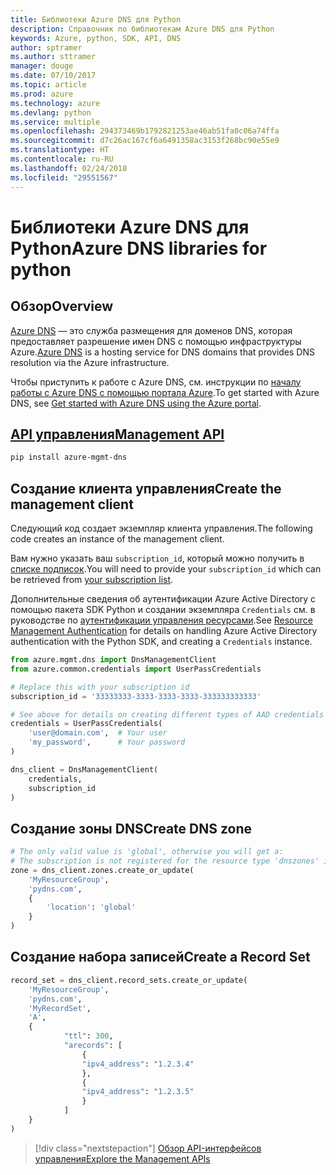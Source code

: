 ```yaml
---
title: Библиотеки Azure DNS для Python
description: Справочник по библиотекам Azure DNS для Python
keywords: Azure, python, SDK, API, DNS
author: sptramer
ms.author: sttramer
manager: douge
ms.date: 07/10/2017
ms.topic: article
ms.prod: azure
ms.technology: azure
ms.devlang: python
ms.service: multiple
ms.openlocfilehash: 294373469b1792821253ae46ab51fa0c06a74ffa
ms.sourcegitcommit: d7c26ac167cf6a6491358ac3153f268bc90e55e9
ms.translationtype: HT
ms.contentlocale: ru-RU
ms.lasthandoff: 02/24/2018
ms.locfileid: "29551567"
---
```

# <a name="azure-dns-libraries-for-python"></a><span data-ttu-id="3c9d5-104">Библиотеки Azure DNS для Python</span><span class="sxs-lookup"><span data-stu-id="3c9d5-104">Azure DNS libraries for python</span></span>

## <a name="overview"></a><span data-ttu-id="3c9d5-105">Обзор</span><span class="sxs-lookup"><span data-stu-id="3c9d5-105">Overview</span></span>

<span data-ttu-id="3c9d5-106">[Azure DNS](/azure/dns/dns-overview) — это служба размещения для доменов DNS, которая предоставляет разрешение имен DNS с помощью инфраструктуры Azure.</span><span class="sxs-lookup"><span data-stu-id="3c9d5-106">[Azure DNS](/azure/dns/dns-overview) is a hosting service for DNS domains that provides DNS resolution via the Azure infrastructure.</span></span>

<span data-ttu-id="3c9d5-107">Чтобы приступить к работе с Azure DNS, см. инструкции по [началу работы с Azure DNS с помощью портала Azure](/azure/dns/dns-getstarted-portal).</span><span class="sxs-lookup"><span data-stu-id="3c9d5-107">To get started with Azure DNS, see [Get started with Azure DNS using the Azure portal](/azure/dns/dns-getstarted-portal).</span></span>

## <a name="management-apipythonapioverviewazurednsmanagement"></a>[<span data-ttu-id="3c9d5-108">API управления</span><span class="sxs-lookup"><span data-stu-id="3c9d5-108">Management API</span></span>](/python/api/overview/azure/dns/management)

```bash
pip install azure-mgmt-dns
```

## <a name="create-the-management-client"></a><span data-ttu-id="3c9d5-109">Создание клиента управления</span><span class="sxs-lookup"><span data-stu-id="3c9d5-109">Create the management client</span></span>

<span data-ttu-id="3c9d5-110">Следующий код создает экземпляр клиента управления.</span><span class="sxs-lookup"><span data-stu-id="3c9d5-110">The following code creates an instance of the management client.</span></span>

<span data-ttu-id="3c9d5-111">Вам нужно указать ваш ``subscription_id``, который можно получить в [списке подписок](https://manage.windowsazure.com/#Workspaces/AdminTasks/SubscriptionMapping).</span><span class="sxs-lookup"><span data-stu-id="3c9d5-111">You will need to provide your ``subscription_id`` which can be retrieved from [your subscription list](https://manage.windowsazure.com/#Workspaces/AdminTasks/SubscriptionMapping).</span></span>

<span data-ttu-id="3c9d5-112">Дополнительные сведения об аутентификации Azure Active Directory с помощью пакета SDK Python и создании экземпляра ``Credentials`` см. в руководстве по [аутентификации управления ресурсами](/python/azure/python-sdk-azure-authenticate).</span><span class="sxs-lookup"><span data-stu-id="3c9d5-112">See [Resource Management Authentication](/python/azure/python-sdk-azure-authenticate) for details on handling Azure Active Directory authentication with the Python SDK, and creating a ``Credentials`` instance.</span></span>

```python 
from azure.mgmt.dns import DnsManagementClient
from azure.common.credentials import UserPassCredentials

# Replace this with your subscription id
subscription_id = '33333333-3333-3333-3333-333333333333'

# See above for details on creating different types of AAD credentials
credentials = UserPassCredentials(
    'user@domain.com',  # Your user
    'my_password',      # Your password
)

dns_client = DnsManagementClient(
    credentials,
    subscription_id
)
```

## <a name="create-dns-zone"></a><span data-ttu-id="3c9d5-113">Создание зоны DNS</span><span class="sxs-lookup"><span data-stu-id="3c9d5-113">Create DNS zone</span></span>
```python
# The only valid value is 'global', otherwise you will get a:
# The subscription is not registered for the resource type 'dnszones' in the location 'westus'.
zone = dns_client.zones.create_or_update(
    'MyResourceGroup',
    'pydns.com',
    {
        'location': 'global'
    }
)
```
    
## <a name="create-a-record-set"></a><span data-ttu-id="3c9d5-114">Создание набора записей</span><span class="sxs-lookup"><span data-stu-id="3c9d5-114">Create a Record Set</span></span>
```python
record_set = dns_client.record_sets.create_or_update(
    'MyResourceGroup',
    'pydns.com',
    'MyRecordSet',
    'A',
    {
            "ttl": 300,
            "arecords": [
                {
                "ipv4_address": "1.2.3.4"
                },
                {
                "ipv4_address": "1.2.3.5"
                }
            ]
    }
)
```

> [!div class="nextstepaction"]
> [<span data-ttu-id="3c9d5-115">Обзор API-интерфейсов управления</span><span class="sxs-lookup"><span data-stu-id="3c9d5-115">Explore the Management APIs</span></span>](/python/api/overview/azure/dns/management)
